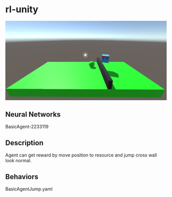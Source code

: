 # rl-unity

![](https://github.com/phantichchai/rl-unity/blob/main/Image/v0.1.1.png)

## Neural Networks
BasicAgent-2233119

## Description
Agent can get reward by move position to resource and jump cross wall look normal.  

## Behaviors
BasicAgentJump.yaml
